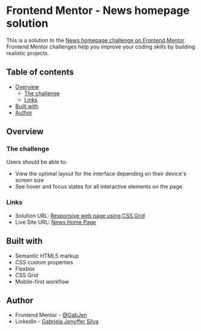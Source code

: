 # Frontend Mentor - News homepage solution

This is a solution to the [News homepage challenge on Frontend Mentor](https://www.frontendmentor.io/challenges/news-homepage-H6SWTa1MFl). Frontend Mentor challenges help you improve your coding skills by building realistic projects. 

## Table of contents

- [Overview](#overview)
  - [The challenge](#the-challenge)
  - [Links](#links)
- [Built with](#built-with)
- [Author](#author)

## Overview

### The challenge

Users should be able to:

- View the optimal layout for the interface depending on their device's screen size
- See hover and focus states for all interactive elements on the page

### Links

- Solution URL: [Responsive web page using CSS Grid](https://www.frontendmentor.io/solutions/responsive-web-page-using-css-grid-IuKbPrTpq7)
- Live Site URL: [News Home Page](https://gabjen.github.io/news-homepage/)

## Built with

- Semantic HTML5 markup
- CSS custom properties
- Flexbox
- CSS Grid
- Mobile-first workflow

## Author

- Frontend Mentor - [@GabJen](https://www.frontendmentor.io/profile/GabJen)
- LinkedIn - [Gabriela Jenyffer Silva](https://www.linkedin.com/in/gabrielajenyffer/)
